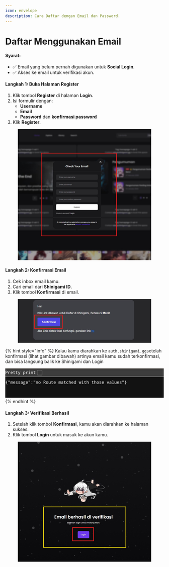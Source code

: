 ```yaml
---
icon: envelope
description: Cara Daftar dengan Email dan Password.
---
```


# Daftar Menggunakan Email

#### Syarat:

* ✅ Email yang belum pernah digunakan untuk **Social Login**.&#x20;
* ✅ Akses ke email untuk verifikasi akun.

#### Langkah 1: Buka Halaman Register

1. Klik tombol **Register** di halaman **Login**.
2. Isi formulir dengan:
   * **Username**
   * **Email**
   * **Password** dan **konfirmasi password**
3. Klik **Register**.

<figure><img src=".gitbook/assets/04-register-1.jpg" alt="" width="563"><figcaption></figcaption></figure>

#### Langkah 2: Konfirmasi Email

1. Cek inbox email kamu.
2. Cari email dari **Shinigami ID**.
3. Klik tombol **Konfirmasi** di email.

<figure><img src=".gitbook/assets/04-register-2.jpg" alt="" width="563"><figcaption></figcaption></figure>

{% hint style="info" %}
Kalau kamu diarahkan ke `auth.shinigami.gg`setelah konfirmasi (lihat gambar dibawah) artinya email kamu sudah terkonfirmasi, dan bisa langsung balik ke Shinigami dan Login

![](<.gitbook/assets/image (2).png>)
{% endhint %}

#### Langkah 3: Verifikasi Berhasil

1. Setelah klik tombol **Konfirmasi**, kamu akan diarahkan ke halaman sukses.
2. Klik tombol **Login** untuk masuk ke akun kamu.

<figure><img src=".gitbook/assets/04-register-3.jpg" alt="" width="563"><figcaption></figcaption></figure>
